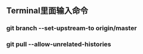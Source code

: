 ## Terminal里面输入命令
### git branch --set-upstream-to origin/master

### git pull --allow-unrelated-histories